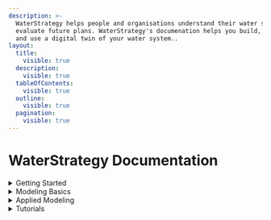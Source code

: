 ```yaml
---
description: >-
  WaterStrategy helps people and organisations understand their water system and
  evaluate future plans. WaterStrategy's documenation helps you build, refine
  and use a digital twin of your water system..
layout:
  title:
    visible: true
  description:
    visible: true
  tableOfContents:
    visible: true
  outline:
    visible: true
  pagination:
    visible: true
---
```


# WaterStrategy Documentation

<details>

<summary>Getting Started</summary>

[creating-an-account.md](getting-started/creating-an-account.md "mention")

[logging-in.md](getting-started/logging-in.md "mention")

[tour-of-the-interface.md](getting-started/tour-of-the-interface.md "mention")

[sharing-projects-and-networks.md](getting-started/sharing-projects-and-networks.md "mention")

[exporting-and-importing-models.md](getting-started/exporting-and-importing-models.md "mention")

</details>

<details>

<summary>Modeling Basics</summary>

[water-resource-system-modeling.md](modeling-basics/water-resource-system-modeling.md "mention")

[what-is-pywr.md](modeling-basics/what-is-pywr.md "mention")

[pywr-concepts.md](modeling-basics/pywr-concepts.md "mention")

[node-types](modeling-basics/node-types/ "mention")

[allocation-penalties.md](modeling-basics/allocation-penalties.md "mention")

[scenarios](modeling-basics/scenarios/ "mention")

[parameters](modeling-basics/parameters/ "mention")

[recorders](modeling-basics/recorders/ "mention")

</details>

<details>

<summary>Applied Modeling</summary>

[reservoir-and-storage-nodes.md](applied-modeling/reservoir-and-storage-nodes.md "mention")

</details>

<details>

<summary>Tutorials</summary>

[creating-and-running-a-model](tutorials/creating-and-running-a-simple-model/creating-and-running-a-model/ "mention")

[making-changes-to-a-model](tutorials/creating-and-running-a-simple-model/making-changes-to-a-model/ "mention")

[creating-a-reservoir-system](tutorials/creating-a-reservoir-system/ "mention")

[adding-reservoir-details](tutorials/creating-a-reservoir-system/adding-reservoir-details/ "mention")

[using-allocation-penalties.md](tutorials/using-allocation-penalties.md "mention")

[control-curves-and-demand-savings](tutorials/creating-a-reservoir-system/control-curves-and-demand-savings/ "mention")



</details>
